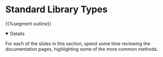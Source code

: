 # Standard Library Types

{{%segment outline}}

<details open='true'>

For each of the slides in this section, spend some time reviewing the
documentation pages, highlighting some of the more common methods.

</details>
